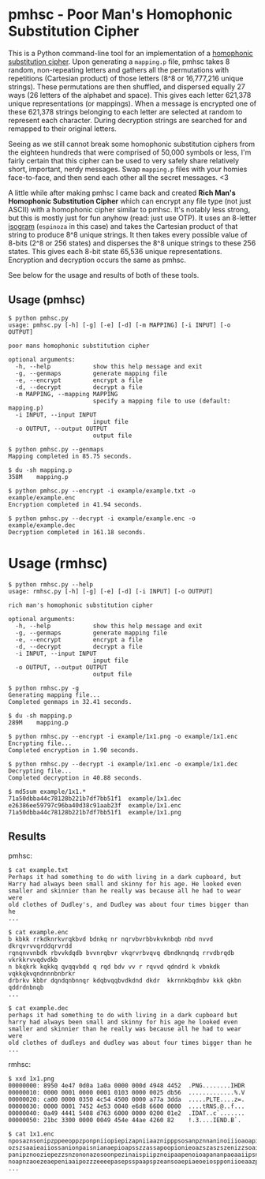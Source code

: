 # pmhsc - Poor Man's Homophonic Substitution Cipher

This is a Python command-line tool for an implementation of a [homophonic substitution cipher](https://en.wikipedia.org/wiki/Substitution_cipher#Homophonic_substitution). Upon generating a `mapping.p` file, pmhsc takes 8 random, non-repeating letters and gathers all the permutations with repetitions (Cartesian product) of those letters (8^8 or 16,777,216 unique strings). These permutations are then shuffled, and dispersed equally 27 ways (26 letters of the alphabet and space). This gives each letter 621,378 unique representations (or mappings). When a message is encrypted one of these 621,378 strings belonging to each letter are selected at random to represent each character. During decryption strings are searched for and remapped to their original letters.

Seeing as we still cannot break some homophonic substitution ciphers from the eighteen hundreds that were comprised of 50,000 symbols or less, I'm fairly certain that this cipher can be used to very safely share relatively short, important, nerdy messages. Swap `mapping.p` files with your homies face-to-face, and then send each other all the secret messages. <3

A little while after making pmhsc I came back and created **Rich Man's Homophonic Substitution Cipher** which can encrypt any file type (not just ASCII) with a homophonic cipher similar to pmhsc. It's notably less strong, but this is mostly just for fun anyhow (read: just use OTP). It uses an 8-letter [isogram](https://en.wikipedia.org/wiki/Isogram) (`espinoza` in this case) and takes the Cartesian product of that string to produce 8^8 unique strings. It then takes every possible value of 8-bits (2^8 or 256 states) and disperses the 8^8 unique strings to these 256 states. This gives each 8-bit state 65,536 unique representations. Encryption and decryption occurs the same as pmhsc.

See below for the usage and results of both of these tools.

## Usage (pmhsc)
```
$ python pmhsc.py
usage: pmhsc.py [-h] [-g] [-e] [-d] [-m MAPPING] [-i INPUT] [-o OUTPUT]

poor mans homophonic substitution cipher

optional arguments:
  -h, --help            show this help message and exit
  -g, --genmaps         generate mapping file
  -e, --encrypt         encrypt a file
  -d, --decrypt         decrypt a file
  -m MAPPING, --mapping MAPPING
                        specify a mapping file to use (default: mapping.p)
  -i INPUT, --input INPUT
                        input file
  -o OUTPUT, --output OUTPUT
                        output file

$ python pmhsc.py --genmaps
Mapping completed in 85.75 seconds.

$ du -sh mapping.p
358M	mapping.p

$ python pmhsc.py --encrypt -i example/example.txt -o example/example.enc
Encryption completed in 41.94 seconds.

$ python pmhsc.py --decrypt -i example/example.enc -o example/example.dec
Decryption completed in 161.18 seconds.
```

# Usage (rmhsc)
```
$ python rmhsc.py --help
usage: rmhsc.py [-h] [-g] [-e] [-d] [-i INPUT] [-o OUTPUT]

rich man's homophonic substitution cipher

optional arguments:
  -h, --help            show this help message and exit
  -g, --genmaps         generate mapping file
  -e, --encrypt         encrypt a file
  -d, --decrypt         decrypt a file
  -i INPUT, --input INPUT
                        input file
  -o OUTPUT, --output OUTPUT
                        output file

$ python rmhsc.py -g
Generating mapping file...
Completed genmaps in 32.41 seconds.

$ du -sh mapping.p
289M	mapping.p

$ python rmhsc.py --encrypt -i example/1x1.png -o example/1x1.enc
Encrypting file...
Completed encryption in 1.90 seconds.

$ python rmhsc.py --decrypt -i example/1x1.enc -o example/1x1.dec
Decrypting file...
Completed decryption in 40.88 seconds.

$ md5sum example/1x1.*
71a50dbba44c78128b221b7df7bb51f1  example/1x1.dec
e26386ee59797c96ba40d38c91aab23f  example/1x1.enc
71a50dbba44c78128b221b7df7bb51f1  example/1x1.png
```

## Results

pmhsc:
```
$ cat example.txt
Perhaps it had something to do with living in a dark cupboard, but
Harry had always been small and skinny for his age. He looked even
smaller and skinnier than he really was because all he had to wear were
old clothes of Dudley's, and Dudley was about four times bigger than he
...

$ cat example.enc
b kbkk rrkdknrkvrqkbvd bdnkq nr nqrvbvrbbvkvknbqb nbd nvvd  dkrqvrvvqrddqrvrdd
rqnqnvvnbdk rbvvkdqdb bvvnrqbvr vkqrvrbvqvq dbndknqndq rrvdbrqdb vkrkkrvvqdvdkb
n bkqkrk kqkkq qvqqvbdd q rqd bdv vv r rqvvd qdndrd k vbnkdk vqkkqkvqndnnnbnbrkr
drbrkv kbbr dqndqnbnnqr kdqbvqqbvdkdnd dkdr  kkrnnkbqdnbv kkk qkbn  qddrdnbnqb
...

$ cat example.dec
perhaps it had something to do with living in a dark cupboard but
harry had always been small and skinny for his age he looked even
smaller and skinnier than he really was because all he had to wear were
old clothes of dudleys and dudley was about four times bigger than he
...
```

rmhsc:
```
$ xxd 1x1.png
00000000: 8950 4e47 0d0a 1a0a 0000 000d 4948 4452  .PNG........IHDR
00000010: 0000 0001 0000 0001 0103 0000 0025 db56  .............%.V
00000020: ca00 0000 0350 4c54 4500 0000 a77a 3dda  .....PLTE....z=.
00000030: 0000 0001 7452 4e53 0040 e6d8 6600 0000  ....tRNS.@..f...
00000040: 0a49 4441 5408 d763 6000 0000 0200 01e2  .IDAT..c`.......
00000050: 21bc 3300 0000 0049 454e 44ae 4260 82    !.3....IEND.B`.

$ cat 1x1.enc
nposaznsonipzppeeoppzponpniiopiepizapniiaaznipppsosanpznnaninoiiioaoapinpazansa
ozszsaaieaiiossanionpaisnianaepioapsszzassapoopionieoazszaszszenizzsoaippsanoap
panipznooziepezzsnzononazosoonpezinaispiipznoipaapenoioapananpaoaaiipsniiasnnzo
noapnzaoezeaepeniaaipozzzeeeepasepsspaapspzeansoaepiaeoeiospponiioeaazpoazaipop
...
```

